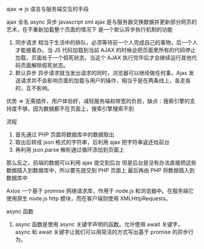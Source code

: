 ajax => js 语言与服务端交互的手段

ajax 全名 async 异步 javascript xml
ajax 是与服务器交换数据并更新部分网页的艺术，在不重新加载整个页面的情况下
是一个默认异步执行机制的功能

1. 同步请求 相当于生活中的排队，必须等待前一个人完成自己的事物，后一个人才能接着办。当 JS 代码加载到当前 AJAX 的时候会把页面里所有的代码停止加载，页面处于一个假死状态，当这个 AJAX 执行完毕后才会继续运行其他代码页面解除假死状态。
2. 默认异步 异步请求就当发出请求的同时，浏览器可以继续做任何事，Ajax 发送请求并不会影响页面的加载与用户的操作，相当于是在两条线上，各走各的，互不影响。

优势 => 无需插件，用户体验好，减轻服务端和带宽的负担，缺点：搜索引擎的⽀持度不够，因为数据都不在⻚⾯上，搜索引擎搜索不到

流程

1. 首先通过 PHP 页面将数据库中的数据取出
2. 取出后转成 json 格式的字符串，后利用 ajax 把字符串返还给前台
3. 再利用 json.parse 解析通过循环添加到页面上

那么反之，前端的数据可以利用 ajax 提交到后台
但是后台是没有办法直接把这些数据插入到数据库中，所以要先提交到 PHP 页面上
最后再由 PHP 将数据插入到数据库中

Axios 一个基于 promise 网络请求库，作用于 node.js 和浏览器中。在服务端它使用原生 node.js http 模块，而在客户端则使用 XMLHttpRequests。

async 函数

1. async 函数是使用 async 关键字声明的函数。允许使用 await 关键字，async 和 await 关键字让我们可以用简洁的方式写出基于 promise 的异步行为。
